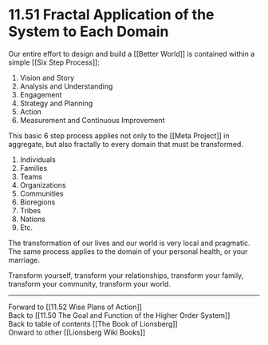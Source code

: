 # 11.51 Fractal Application of the System to Each Domain

Our entire effort to design and build a [[Better World]] is contained within a simple [[Six Step Process]]: 

1. Vision and Story  
2. Analysis and Understanding  
3. Engagement  
4. Strategy and Planning  
5. Action  
6. Measurement and Continuous Improvement  

This basic 6 step process applies not only to the [[Meta Project]] in aggregate, but also fractally to every domain that must be transformed.

1. Individuals  
2. Families  
3. Teams  
4. Organizations  
5. Communities  
6. Bioregions  
7. Tribes  
8. Nations  
9. Etc.  

The transformation of our lives and our world is very local and pragmatic. The same process applies to the domain of your personal health, or your marriage.

Transform yourself, transform your relationships, transform your family, transform your community, transform your world.

___

Forward to [[11.52 Wise Plans of Action]]  
Back to [[11.50 The Goal and Function of the Higher Order System]]  
Back to table of contents [[The Book of Lionsberg]]  
Onward to other [[Lionsberg Wiki Books]]  